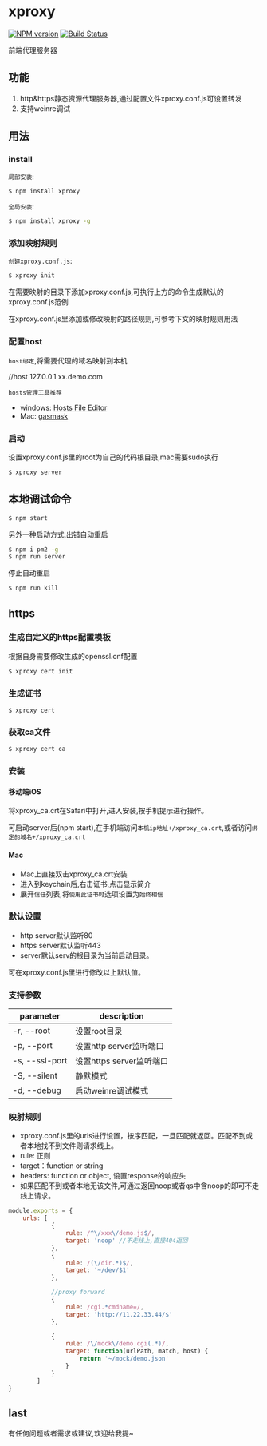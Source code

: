 # xproxy

[![NPM version](https://img.shields.io/npm/v/xproxy.svg?style=flat)](https://www.npmjs.com/package/xproxy)
[![Build Status](https://secure.travis-ci.org/daizch/xproxy.svg?branch=master)](http://travis-ci.org/daizch/xproxy)

前端代理服务器

## 功能
1. http&https静态资源代理服务器,通过配置文件xproxy.conf.js可设置转发
1. 支持weinre调试

## 用法

### install

`局部安装`:

```sh
$ npm install xproxy 
```

`全局安装`:

```sh
$ npm install xproxy -g
```

### 添加映射规则

`创建xproxy.conf.js`:

```sh
$ xproxy init
```

在需要映射的目录下添加xproxy.conf.js,可执行上方的命令生成默认的xproxy.conf.js范例

在xproxy.conf.js里添加或修改映射的路径规则,可参考下文的映射规则用法

### 配置host
`host绑定`,将需要代理的域名映射到本机

//host
127.0.0.1 xx.demo.com

`hosts管理工具推荐`

- windows: [Hosts File Editor](https://hostsfileeditor.codeplex.com/)
- Mac: [gasmask](https://github.com/2ndalpha/gasmask)

### 启动
设置xproxy.conf.js里的root为自己的代码根目录,mac需要sudo执行


```sh
$ xproxy server
```


## 本地调试命令
```sh
$ npm start
```

另外一种启动方式,出错自动重启

```sh
$ npm i pm2 -g
$ npm run server
```

停止自动重启

```sh
$ npm run kill
```

## https

### 生成自定义的https配置模板
根据自身需要修改生成的openssl.cnf配置

```sh
$ xproxy cert init
```

### 生成证书

```shell
$ xproxy cert
```


### 获取ca文件

```sh
$ xproxy cert ca
```


### 安装

#### 移动端iOS
将xproxy_ca.crt在Safari中打开,进入安装,按手机提示进行操作。

可启动server后(npm start),在手机端访问`本机ip地址+/xproxy_ca.crt`,或者访问`绑定的域名+/xproxy_ca.crt`

#### Mac
- Mac上直接双击xproxy_ca.crt安装
- 进入到keychain后,右击证书,点击显示简介
- 展开`信任`列表,将`使用此证书时`选项设置为`始终相信`


### 默认设置
* http server默认监听80
* https server默认监听443
* server默认serv的根目录为当前启动目录。

可在xproxy.conf.js里进行修改以上默认值。

### 支持参数
| parameter | description |
| --- | --- |
| -r, --root | 设置root目录
| -p, --port | 设置http server监听端口
| -s, --ssl-port | 设置https server监听端口
| -S, --silent | 静默模式
| -d, --debug | 启动weinre调试模式

### 映射规则
* xproxy.conf.js里的urls进行设置，按序匹配，一旦匹配就返回。匹配不到或者本地找不到文件则请求线上。
* rule: 正则
* target：function or string
* headers: function or object, 设置response的响应头
* 如果匹配不到或者本地无该文件,可通过返回noop或者qs中含noop的即可不走线上请求。

```javascript
module.exports = {
    urls: [
            {
                rule: /^\/xxx\/demo.js$/,   
                target: 'noop' //不走线上,直接404返回
            },
            {
                rule: /(\/dir.*)$/,
                target: '~/dev/$1'
            },

            //proxy forward
            {
                rule: /cgi.*cmdname=/,
                target: 'http://11.22.33.44/$'
            },

            {
                rule: /\/mock\/demo.cgi(.*)/,
                target: function(urlPath, match, host) {
                    return '~/mock/demo.json'
                }
            }
        ]
}
```


## last
有任何问题或者需求或建议,欢迎给我提~
